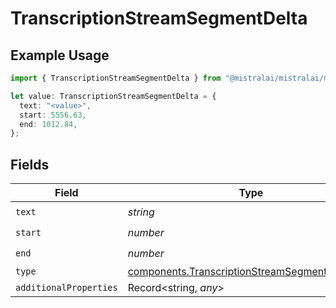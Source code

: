 # TranscriptionStreamSegmentDelta

## Example Usage

```typescript
import { TranscriptionStreamSegmentDelta } from "@mistralai/mistralai/models/components";

let value: TranscriptionStreamSegmentDelta = {
  text: "<value>",
  start: 5556.63,
  end: 1012.84,
};
```

## Fields

| Field                                                                                                            | Type                                                                                                             | Required                                                                                                         | Description                                                                                                      |
| ---------------------------------------------------------------------------------------------------------------- | ---------------------------------------------------------------------------------------------------------------- | ---------------------------------------------------------------------------------------------------------------- | ---------------------------------------------------------------------------------------------------------------- |
| `text`                                                                                                           | *string*                                                                                                         | :heavy_check_mark:                                                                                               | N/A                                                                                                              |
| `start`                                                                                                          | *number*                                                                                                         | :heavy_check_mark:                                                                                               | N/A                                                                                                              |
| `end`                                                                                                            | *number*                                                                                                         | :heavy_check_mark:                                                                                               | N/A                                                                                                              |
| `type`                                                                                                           | [components.TranscriptionStreamSegmentDeltaType](../../models/components/transcriptionstreamsegmentdeltatype.md) | :heavy_minus_sign:                                                                                               | N/A                                                                                                              |
| `additionalProperties`                                                                                           | Record<string, *any*>                                                                                            | :heavy_minus_sign:                                                                                               | N/A                                                                                                              |